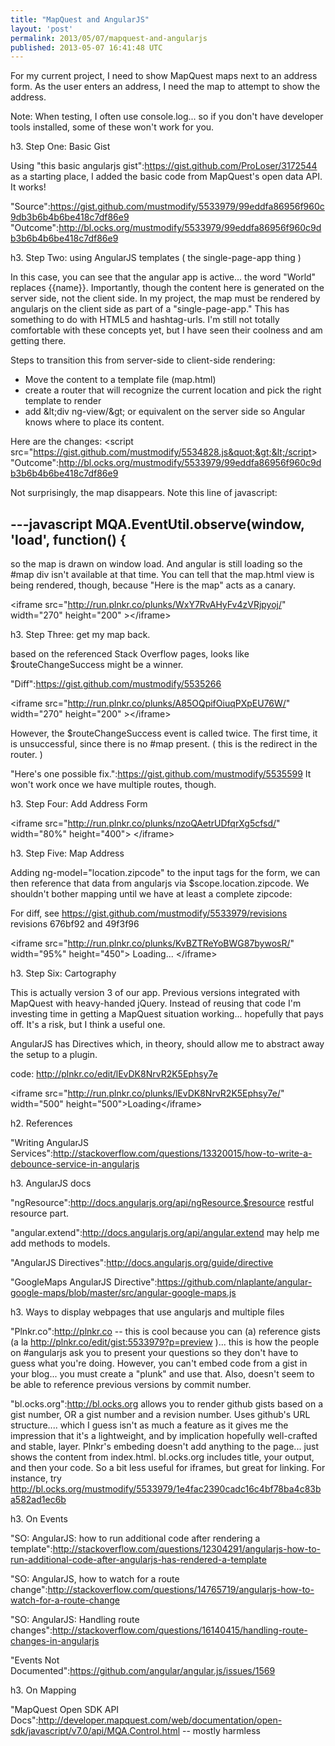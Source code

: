 ```yaml
---
title: "MapQuest and AngularJS"
layout: 'post'
permalink: 2013/05/07/mapquest-and-angularjs
published: 2013-05-07 16:41:48 UTC
---
```

For my current project, I need to show MapQuest maps next to an address form. As the user enters an address, I need the map to attempt to show the address.

Note: When testing, I often use console.log... so if you don't have developer tools installed, some of these won't work for you.


h3. Step One: Basic Gist

Using &quot;this basic angularjs gist&quot;:https://gist.github.com/ProLoser/3172544 as a starting place, I added the basic code from MapQuest's open data API. It works!

&quot;Source&quot;:https://gist.github.com/mustmodify/5533979/99eddfa86956f960c9db3b6b4b6be418c7df86e9
&quot;Outcome&quot;:http://bl.ocks.org/mustmodify/5533979/99eddfa86956f960c9db3b6b4b6be418c7df86e9

h3. Step Two: using AngularJS templates ( the single-page-app thing )

In this case, you can see that the angular app is active... the word &quot;World&quot; replaces {{name}}. Importantly, though the content here is generated on the server side, not the client side. In my project, the map must be rendered by angularjs on the client side as part of a &quot;single-page-app.&quot; This has something to do with HTML5 and hashtag-urls. I'm still not totally comfortable with these concepts yet,  but I have seen their coolness and am getting there.

Steps to transition this from server-side to client-side rendering:
* Move the content to a template file (map.html) 
* create a router that will recognize the current location and pick the right template to render
* add &amp;lt;div ng-view/&amp;gt; or equivalent on the server side so Angular knows where to place its content.

Here are the changes:
&lt;script src=&quot;https://gist.github.com/mustmodify/5534828.js&quot;&gt;&lt;/script&gt;
&quot;Outcome&quot;:http://bl.ocks.org/mustmodify/5533979/99eddfa86956f960c9db3b6b4b6be418c7df86e9

Not surprisingly, the map disappears. Note this line of javascript:

---javascript
      MQA.EventUtil.observe(window, 'load', function() {
---

so the map is drawn on window load. And angular is still loading so the #map div isn't available at that time. You can tell that the map.html view is being rendered, though, because &quot;Here is the map&quot; acts as a canary.

&lt;iframe src=&quot;http://run.plnkr.co/plunks/WxY7RvAHyFv4zVRjpyoj/&quot; width=&quot;270&quot; height=&quot;200&quot; &gt;&lt;/iframe&gt;

h3. Step Three: get my map back.

based on the referenced Stack Overflow pages, looks like $routeChangeSuccess might be a winner.

&quot;Diff&quot;:https://gist.github.com/mustmodify/5535266

&lt;iframe src=&quot;http://run.plnkr.co/plunks/A85OQpifOiuqPXpEU76W/&quot; width=&quot;270&quot; height=&quot;200&quot; &gt;&lt;/iframe&gt;

However, the $routeChangeSuccess event is called twice. The first time, it is unsuccessful, since there is no #map present. ( this is the redirect in the router. )

&quot;Here's one possible fix.&quot;:https://gist.github.com/mustmodify/5535599 It won't work once we have multiple routes, though.

h3. Step Four: Add Address Form

&lt;iframe src=&quot;http://run.plnkr.co/plunks/nzoQAetrUDfqrXg5cfsd/&quot; width=&quot;80%&quot; height=&quot;400&quot;&gt;
&lt;/iframe&gt;


h3. Step Five: Map Address

Adding ng-model=&quot;location.zipcode&quot; to the input tags for the form, we can then reference that data from angularjs via $scope.location.zipcode. We shouldn't bother mapping until we have at least a complete zipcode:

For diff, see https://gist.github.com/mustmodify/5533979/revisions revisions 676bf92 and 49f3f96

&lt;iframe src=&quot;http://run.plnkr.co/plunks/KvBZTReYoBWG87bywosR/&quot; width=&quot;95%&quot; height=&quot;450&quot;&gt;
Loading...
&lt;/iframe&gt;

h3. Step Six: Cartography

This is actually version 3 of our app. Previous versions integrated with MapQuest with heavy-handed jQuery. Instead of reusing that code I'm investing time in getting a MapQuest situation working... hopefully that pays off. It's a risk, but I think a useful one.

AngularJS has Directives which, in theory, should allow me to abstract away the setup to a plugin. 

code: http://plnkr.co/edit/lEvDK8NrvR2K5Ephsy7e

&lt;iframe src=&quot;http://run.plnkr.co/plunks/lEvDK8NrvR2K5Ephsy7e/&quot; width=&quot;500&quot; height=&quot;500&quot;&gt;Loading&lt;/iframe&gt;

h2. References

&quot;Writing AngularJS Services&quot;:http://stackoverflow.com/questions/13320015/how-to-write-a-debounce-service-in-angularjs

h3. AngularJS docs

&quot;ngResource&quot;:http://docs.angularjs.org/api/ngResource.$resource restful resource part.

&quot;angular.extend&quot;:http://docs.angularjs.org/api/angular.extend may help me add methods to models.

&quot;AngularJS Directives&quot;:http://docs.angularjs.org/guide/directive

&quot;GoogleMaps AngularJS Directive&quot;:https://github.com/nlaplante/angular-google-maps/blob/master/src/angular-google-maps.js

h3. Ways to display webpages that use angularjs and multiple files

&quot;Plnkr.co&quot;:http://plnkr.co -- this is cool because you can (a) reference gists (a la http://plnkr.co/edit/gist:5533979?p=preview )... this is how the people on #angularjs ask you to present your questions so they don't have to guess what you're doing. However, you can't embed code from a gist in your blog... you must create a &quot;plunk&quot; and use that. Also, doesn't seem to be able to reference previous versions by commit number.

&quot;bl.ocks.org&quot;:http://bl.ocks.org allows you to render github gists based on a gist number, OR a gist number and a revision number. Uses github's URL structure.... which I guess isn't as much a feature as it gives me the impression that it's a lightweight, and by implication hopefully well-crafted and stable, layer. Plnkr's embeding doesn't add anything to the page... just shows the content from index.html. bl.ocks.org includes title, your output, and then your code. So a bit less useful for iframes, but great for linking. For instance, try http://bl.ocks.org/mustmodify/5533979/1e4fac2390cadc16c4bf78ba4c83ba582ad1ec6b

h3. On Events

&quot;SO: AngularJS: how to run additional code after rendering a template&quot;:http://stackoverflow.com/questions/12304291/angularjs-how-to-run-additional-code-after-angularjs-has-rendered-a-template

&quot;SO: AngularJS, how to watch for a route change&quot;:http://stackoverflow.com/questions/14765719/angularjs-how-to-watch-for-a-route-change

&quot;SO: AngularJS: Handling route changes&quot;:http://stackoverflow.com/questions/16140415/handling-route-changes-in-angularjs

&quot;Events Not Documented&quot;:https://github.com/angular/angular.js/issues/1569

h3. On Mapping

&quot;MapQuest Open SDK API Docs&quot;:http://developer.mapquest.com/web/documentation/open-sdk/javascript/v7.0/api/MQA.Control.html -- mostly harmless
